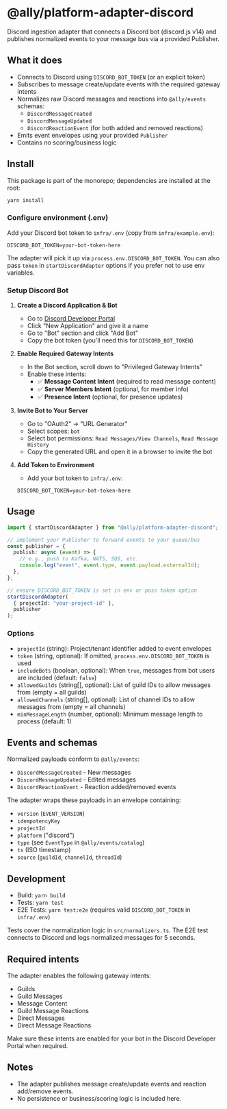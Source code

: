 # @ally/platform-adapter-discord

Discord ingestion adapter that connects a Discord bot (discord.js v14) and publishes normalized events to your message bus via a provided Publisher.

## What it does

- Connects to Discord using `DISCORD_BOT_TOKEN` (or an explicit token)
- Subscribes to message create/update events with the required gateway intents
- Normalizes raw Discord messages and reactions into `@ally/events` schemas:
  - `DiscordMessageCreated`
  - `DiscordMessageUpdated`
  - `DiscordReactionEvent` (for both added and removed reactions)
- Emits event envelopes using your provided `Publisher`
- Contains no scoring/business logic

## Install

This package is part of the monorepo; dependencies are installed at the root:

```bash
yarn install
```

### Configure environment (.env)

Add your Discord bot token to `infra/.env` (copy from `infra/example.env`):

```
DISCORD_BOT_TOKEN=your-bot-token-here
```

The adapter will pick it up via `process.env.DISCORD_BOT_TOKEN`. You can also pass `token` in `startDiscordAdapter` options if you prefer not to use env variables.

### Setup Discord Bot

1. **Create a Discord Application & Bot**
   - Go to [Discord Developer Portal](https://discord.com/developers/applications)
   - Click "New Application" and give it a name
   - Go to "Bot" section and click "Add Bot"
   - Copy the bot token (you'll need this for `DISCORD_BOT_TOKEN`)

2. **Enable Required Gateway Intents**
   - In the Bot section, scroll down to "Privileged Gateway Intents"
   - Enable these intents:
     - ✅ **Message Content Intent** (required to read message content)
     - ✅ **Server Members Intent** (optional, for member info)
     - ✅ **Presence Intent** (optional, for presence updates)

3. **Invite Bot to Your Server**
   - Go to "OAuth2" → "URL Generator"
   - Select scopes: `bot`
   - Select bot permissions: `Read Messages/View Channels`, `Read Message History`
   - Copy the generated URL and open it in a browser to invite the bot

4. **Add Token to Environment**
   - Add your bot token to `infra/.env`:
   ```env
   DISCORD_BOT_TOKEN=your-bot-token-here
   ```

## Usage

```ts
import { startDiscordAdapter } from "@ally/platform-adapter-discord";

// implement your Publisher to forward events to your queue/bus
const publisher = {
  publish: async (event) => {
    // e.g., push to Kafka, NATS, SQS, etc.
    console.log("event", event.type, event.payload.externalId);
  },
};

// ensure DISCORD_BOT_TOKEN is set in env or pass token option
startDiscordAdapter(
  { projectId: "your-project-id" },
  publisher
);
```

### Options

- `projectId` (string): Project/tenant identifier added to event envelopes
- `token` (string, optional): If omitted, `process.env.DISCORD_BOT_TOKEN` is used
- `includeBots` (boolean, optional): When `true`, messages from bot users are included (default: `false`)
- `allowedGuilds` (string[], optional): List of guild IDs to allow messages from (empty = all guilds)
- `allowedChannels` (string[], optional): List of channel IDs to allow messages from (empty = all channels)
- `minMessageLength` (number, optional): Minimum message length to process (default: 1)

## Events and schemas

Normalized payloads conform to `@ally/events`:

- `DiscordMessageCreated` - New messages
- `DiscordMessageUpdated` - Edited messages  
- `DiscordReactionEvent` - Reaction added/removed events

The adapter wraps these payloads in an envelope containing:

- `version` (`EVENT_VERSION`)
- `idempotencyKey`
- `projectId`
- `platform` ("discord")
- `type` (see `EventType` in `@ally/events/catalog`)
- `ts` (ISO timestamp)
- `source` (`guildId`, `channelId`, `threadId`)

## Development

- Build: `yarn build`
- Tests: `yarn test`
- E2E Tests: `yarn test:e2e` (requires valid `DISCORD_BOT_TOKEN` in `infra/.env`)

Tests cover the normalization logic in `src/normalizers.ts`. The E2E test connects to Discord and logs normalized messages for 5 seconds.

## Required intents

The adapter enables the following gateway intents:

- Guilds
- Guild Messages
- Message Content
- Guild Message Reactions
- Direct Messages
- Direct Message Reactions

Make sure these intents are enabled for your bot in the Discord Developer Portal when required.

## Notes

- The adapter publishes message create/update events and reaction add/remove events.
- No persistence or business/scoring logic is included here.
